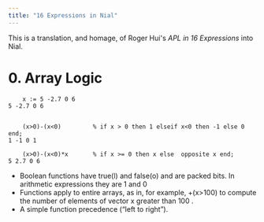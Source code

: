 ```yaml
---
title: "16 Expressions in Nial"
---
```


This is a translation, and homage, of Roger Hui's *APL in 16 Expressions* into Nial.

# 0. Array Logic

        x := 5 -2.7 0 6
    5 -2.7 0 6


        (x>0)-(x<0)         % if x > 0 then 1 elseif x<0 then -1 else 0 end;
    1 -1 0 1

        (x>0)-(x<0)*x       % if x >= 0 then x else  opposite x end;
    5 2.7 0 6

- Boolean functions have true(l) and false(o) and are packed bits. In arithmetic
   expressions they are 1 and 0
- Functions apply to entire arrays, as in, for example, +(x>100) to compute the
   number of elements of vector x greater than 100 .
- A simple function precedence (“left to right”).